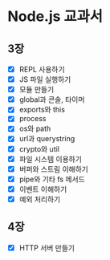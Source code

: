 # Node.js 교과서

## 3장
- [x] REPL 사용하기
- [x] JS 파일 실행하기
- [x] 모듈 만들기
- [x] global과 콘솔, 타이머
- [x] exports와 this
- [x] process
- [x] os와 path
- [x] url과 querystring
- [x] crypto와 util
- [x] 파일 시스템 이용하기
- [x] 버퍼와 스트림 이해하기
- [x] pipe와 기타 fs 메서드
- [x] 이벤트 이해하기
- [x] 예외 처리하기

## 4장
- [x] HTTP 서버 만들기
